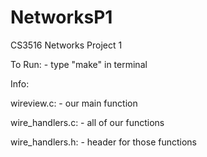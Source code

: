 # NetworksP1
CS3516 Networks Project 1

To Run:
	- type "make" in terminal

Info:

wireview.c:
	- our main function

wire_handlers.c:
	- all of our functions

wire_handlers.h:
	- header for those functions
